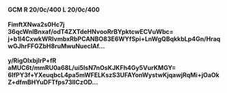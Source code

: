 #### GCM R 20/0c/400 L 20/0c/400
**FimftXNwa2s0Hc7j**<br/>**36qcWnlBnxaf/odT4ZXTdeHNvooRrBYpktcwECVuWbc=**<br/>**j+b1l4CxwkWRIvmbxRbPCANBO83E6WYfSpi+LnWgQBqkkbLp4Gn/HraqwGJhrFFGZbH8ruMwuNueclAf...**<br/><br/>
**y/RigOIxbjIrP+fR**<br/>**aMUC6t/mmRU0a68L/ui5lsN7nOsKJKFh4Gy5VurKMGY=**<br/>**6IfPY3f+YXeuqbcL4pa5mWFELKszS3UFAYonWystwKjqawjRqMi+jOaOkZ+dfmBHYuDFTfps73lICzOD...**